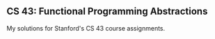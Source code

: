 ## CS 43: Functional Programming Abstractions

My solutions for Stanford's CS 43 course assignments.